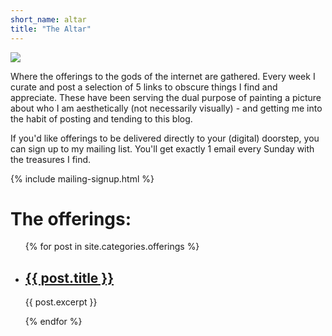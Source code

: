 ```yaml
---
short_name: altar
title: "The Altar"
---
```


![](https://firebasestorage.googleapis.com/v0/b/firescript-577a2.appspot.com/o/imgs%2Fapp%2Fxiqo%2FRJoN6ky1W9?alt=media&token=c46303e6-b703-4cee-ad04-e158b55b590d)

Where the offerings to the gods of the internet are gathered. Every week I curate and post a selection of 5 links to obscure things I find and appreciate. These have been serving the dual purpose of painting a picture about who I am aesthetically (not necessarily visually) - and getting me into the habit of posting and tending to this blog.


If you'd like offerings to be delivered directly to your (digital) doorstep, you can sign up to my mailing list. You'll get exactly 1 email every Sunday with the treasures I find. 

{% include mailing-signup.html %}


# The offerings:

<ul>
  {% for post in site.categories.offerings %}
    &emsp;<li>
      <h2><a href="{{ post.url }}">{{ post.title }}</a></h2>
      <p>{{ post.excerpt }}</p>
    </li>
  {% endfor %}
</ul>